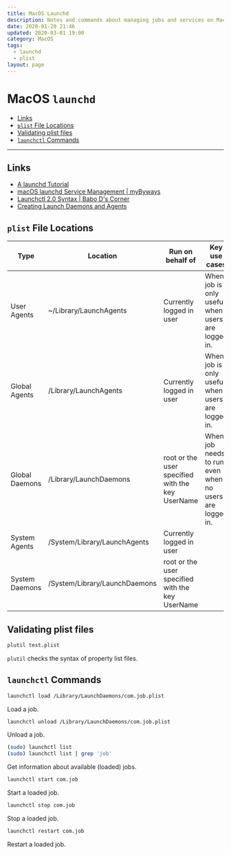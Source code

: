 ```yaml
---
title: MacOS Launchd
description: Notes and commands about managing jobs and services on MacOS with launchd.
date: 2020-01-20 21:46
updated: 2020-03-01 19:00
category: MacOS
tags:
  - launchd
  - plist
layout: page
---
```


# MacOS `launchd`

- [Links](#links)
- [`plist` File Locations](#plist-file-locations)
- [Validating plist files](#validating-plist-files)
- [`launchctl` Commands](#launchctl-commands)

- - -

## Links

* [A launchd Tutorial](https://www.launchd.info/)
* [macOS launchd Service Management | myByways](https://mybyways.com/blog/macos-launchd-service-management)
* [Launchctl 2.0 Syntax | Babo D's Corner](https://babodee.wordpress.com/2016/04/09/launchctl-2-0-syntax/)
* [Creating Launch Daemons and Agents](https://developer.apple.com/library/archive/documentation/MacOSX/Conceptual/BPSystemStartup/Chapters/CreatingLaunchdJobs.html)

## `plist` File Locations

| Type           | Location                      | Run on behalf of                                 | Key use cases                                           |
| -------------- | ----------------------------- | ------------------------------------------------ | ------------------------------------------------------- |
| User Agents    | ~/Library/LaunchAgents        | Currently logged in user                         | When job is only useful when users are logged in.       |
| Global Agents  | /Library/LaunchAgents         | Currently logged in user                         | When job is only useful when users are logged in.       |
| Global Daemons | /Library/LaunchDaemons        | root or the user specified with the key UserName | When job needs to run even when no users are logged in. |
| System Agents  | /System/Library/LaunchAgents  | Currently logged in user                         |                                                         |
| System Daemons | /System/Library/LaunchDaemons | root or the user specified with the key UserName |                                                         |

## Validating plist files

```sh
plutil test.plist
```

`plutil` checks the syntax of property list files.

## `launchctl` Commands

```sh
launchctl load /Library/LaunchDaemons/com.job.plist
```

Load a job.

```sh
launchctl unload /Library/LaunchDaemons/com.job.plist
```

Unload a job.

```sh
(sudo) launchctl list
(sudo) launchctl list | grep 'job'
```

Get information about available (loaded) jobs.

```sh
launchctl start com.job
```

Start a loaded job.

```sh
launchctl stop com.job
```

Stop a loaded job.

```sh
launchctl restart com.job
```

Restart a loaded job.
